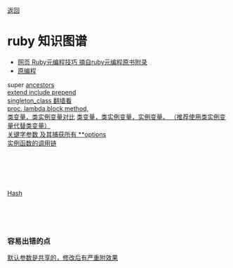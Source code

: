 [返回](/ruby/index)

# ruby 知识图谱


* [网页 Ruby元编程技巧 摘自ruby元编程原书附录](https://jameszhan.github.io/2014/09/01/ruby-metagramming.html)
* [原编程](/ruby/doc/meta-programming)




super [ancestors](ancestors) <br>
[extend include prepend](extend-include-prepend)<br>
[singleton_class 翻墙看](https://ruby-china.org/topics/35350)<br>
[proc, lambda,block,method,](block/index)<br>
[类变量，类实例变量对比](class-var-class-instance-var/index)
[类变量，类实例变量，实例变量。 （推荐使用类实例变量代替类变量）](/ruby/doc/leishili-leibianniang)<br>
[关键字参数  及其捕获所有 **options](https://www.javascriptcn.com/interview-ruby/677e7f145a87932843785bbf.html)<br>
[实例函数的调用链](instance-method-call-chain/index)<br>
<br>

<br><br><br>

[Hash](hash/index)

<br><br><br>

### 容易出错的点

[默认参数是共享的，修改后有严重附效果](default-params-share-problem/index)